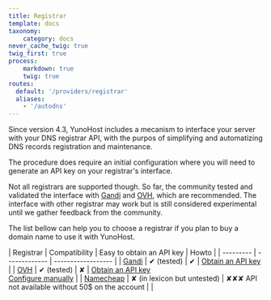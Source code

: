 ```yaml
---
title: Registrar
template: docs
taxonomy:
    category: docs
never_cache_twig: true
twig_first: true
process:
    markdown: true
    twig: true
routes:
  default: '/providers/registrar'
  aliases:
    - '/autodns'
---
```


Since version 4.3, YunoHost includes a mecanism to interface your server with your DNS registrar API, with the purpos of simplifying and automatizing DNS records registration and maintenance.

The procedure does require an initial configuration where you will need to generate an API key on your registrar's interface.

Not all registrars are supported though. So far, the community tested and validated the interface with [Gandi](https://gandi.net) and [OVH](https://ovh.com), which are recommended. The interface with other registrar may work but is still considered experimental until we gather feedback from the community.

The list bellow can help you to choose a registrar if you plan to buy a domain name to use it with YunoHost.


| Registrar | Compatibility | Easy to obtain an API key | Howto |
| --------- | ------------- | ------------------ |
| [Gandi](https://www.gandi.net)     | ✔ (tested)    | ✔ |  [Obtain an API key](/providers/registrar/gandi/autodns)                |
| [OVH](https://www.ovh.com/domaines/)       | ✔ (tested)    | ✘ | [Obtain an API key](/providers/registrar/ovh/autodns) <br> [Configure manually](/providers/registrar/ovh/manualdns) |
| [Namecheap](https://www.namecheap.com/) | ✘ (in lexicon but untested)    | ✘✘✘ API not available without 50$ on the account  | |
